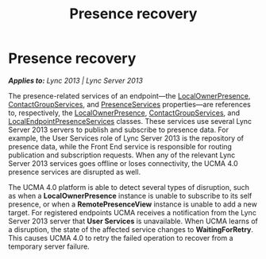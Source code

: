 ﻿---
title: Presence recovery
TOCTitle: Presence recovery
ms:assetid: a645388a-5da0-4798-a031-68721b2be91a
ms:mtpsurl: https://msdn.microsoft.com/en-us/library/Dn466071(v=office.15)
ms:contentKeyID: 57103065
ms.date: 07/25/2014
mtps_version: v=office.15
---

# Presence recovery


_**Applies to:** Lync 2013 | Lync Server 2013_

The presence-related services of an endpoint—the [LocalOwnerPresence](https://msdn.microsoft.com/en-us/library/hh348476\(v=office.15\)), [ContactGroupServices](https://msdn.microsoft.com/en-us/library/hh383122\(v=office.15\)), and [PresenceServices](https://msdn.microsoft.com/en-us/library/hh384331\(v=office.15\)) properties—are references to, respectively, the [LocalOwnerPresence](https://msdn.microsoft.com/en-us/library/hh382370\(v=office.15\)), [ContactGroupServices](https://msdn.microsoft.com/en-us/library/hh381099\(v=office.15\)), and [LocalEndpointPresenceServices](https://msdn.microsoft.com/en-us/library/hh350157\(v=office.15\)) classes. These services use several Lync Server 2013 servers to publish and subscribe to presence data. For example, the User Services role of Lync Server 2013 is the repository of presence data, while the Front End service is responsible for routing publication and subscription requests. When any of the relevant Lync Server 2013 services goes offline or loses connectivity, the UCMA 4.0 presence services are disrupted as well.

The UCMA 4.0 platform is able to detect several types of disruption, such as when a **LocalOwnerPresence** instance is unable to subscribe to its self presence, or when a **RemotePresenceView** instance is unable to add a new target. For registered endpoints UCMA receives a notification from the Lync Server 2013 server that **User Services** is unavailable. When UCMA learns of a disruption, the state of the affected service changes to **WaitingForRetry**. This causes UCMA 4.0 to retry the failed operation to recover from a temporary server failure.

